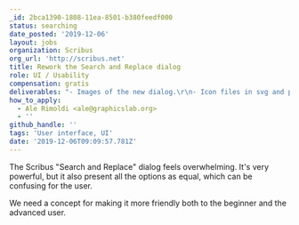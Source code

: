 ```yaml
---
_id: 2bca1390-1808-11ea-8501-b380feedf000
status: searching
date_posted: '2019-12-06'
layout: jobs
organization: Scribus
org_url: 'http://scribus.net'
title: Rework the Search and Replace dialog
role: UI / Usability
compensation: gratis
deliverables: "- Images of the new dialog.\r\n- Icon files in svg and png format (if new icons are introduced).\r\n- A description of the new layout, explaining why it's a good one."
how_to_apply:
  - Ale Rimoldi <ale@graphicslab.org>
  - ''
github_handle: ''
tags: 'User interface, UI'
date: '2019-12-06T09:09:57.781Z'
---
```

The Scribus "Search and Replace" dialog feels overwhelming. It's very powerful, but it also present all the options as equal, which can be confusing for the user.

We need a concept for making it more friendly both to the beginner and the advanced user.
